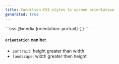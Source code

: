 ```yaml
---
title: Condition CSS styles to screen orientation
generated: true
---
```


<div markdown="1" class="ans">
```css
@media (orientation: portrait) {
}
```
</div>

#### `orientation` can be:

- `portrait`: height greater than width
- `landscape`: width greater then height
